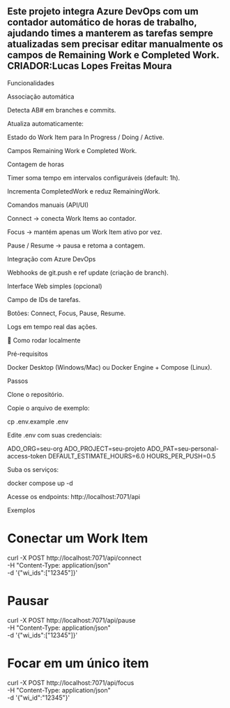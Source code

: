Este projeto integra **Azure DevOps** com um contador automático de horas de trabalho, ajudando times a manterem as tarefas sempre atualizadas sem precisar editar manualmente os campos de **Remaining Work** e **Completed Work**.
CRIADOR:Lucas Lopes Freitas Moura
---

Funcionalidades

Associação automática

Detecta AB#<id> em branches e commits.

Atualiza automaticamente:

Estado do Work Item para In Progress / Doing / Active.

Campos Remaining Work e Completed Work.

Contagem de horas

Timer soma tempo em intervalos configuráveis (default: 1h).

Incrementa CompletedWork e reduz RemainingWork.

Comandos manuais (API/UI)

Connect → conecta Work Items ao contador.

Focus → mantém apenas um Work Item ativo por vez.

Pause / Resume → pausa e retoma a contagem.

Integração com Azure DevOps

Webhooks de git.push e ref update (criação de branch).

Interface Web simples (opcional)

Campo de IDs de tarefas.

Botões: Connect, Focus, Pause, Resume.

Logs em tempo real das ações.

🚀 Como rodar localmente

Pré-requisitos

Docker Desktop
 (Windows/Mac) ou Docker Engine + Compose (Linux).

Passos

Clone o repositório.

Copie o arquivo de exemplo:

cp .env.example .env


Edite .env com suas credenciais:

ADO_ORG=seu-org
ADO_PROJECT=seu-projeto
ADO_PAT=seu-personal-access-token
DEFAULT_ESTIMATE_HOURS=6.0
HOURS_PER_PUSH=0.5


Suba os serviços:

docker compose up -d


Acesse os endpoints: http://localhost:7071/api

Exemplos

# Conectar um Work Item
curl -X POST http://localhost:7071/api/connect \
  -H "Content-Type: application/json" \
  -d '{"wi_ids":["12345"]}'

# Pausar
curl -X POST http://localhost:7071/api/pause \
  -H "Content-Type: application/json" \
  -d '{"wi_ids":["12345"]}'

# Focar em um único item
curl -X POST http://localhost:7071/api/focus \
  -H "Content-Type: application/json" \
  -d '{"wi_id":"12345"}'
